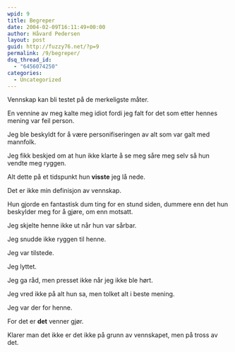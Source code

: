 ```yaml
---
wpid: 9
title: Begreper
date: 2004-02-09T16:11:49+00:00
author: Håvard Pedersen
layout: post
guid: http://fuzzy76.net/?p=9
permalink: /9/begreper/
dsq_thread_id:
  - "6456074250"
categories:
  - Uncategorized
---
```

<!-- img src="gfx/040209.gif" alt="illustrasjonsbilde" align="right"-->Vennskap kan bli testet på de merkeligste måter.

En vennine av meg kalte meg idiot fordi jeg falt for det som etter hennes mening var feil person.

Jeg ble beskyldt for å være personifiseringen av alt som var galt med mannfolk.

Jeg fikk beskjed om at hun ikke klarte å se meg såre meg selv så hun vendte meg ryggen.

Alt dette på et tidspunkt hun **visste** jeg lå nede.

Det er ikke min definisjon av vennskap.

Hun gjorde en fantastisk dum ting for en stund siden, dummere enn det hun beskylder meg for å gjøre, om enn motsatt.

Jeg skjelte henne ikke ut når hun var sårbar.

Jeg snudde ikke ryggen til henne.

Jeg var tilstede.

Jeg lyttet.

Jeg ga råd, men presset ikke når jeg ikke ble hørt.

Jeg vred ikke på alt hun sa, men tolket alt i beste mening.

Jeg var der for henne.

For det er **det** venner gjør.

Klarer man det ikke er det ikke på grunn av vennskapet, men på tross av det.
